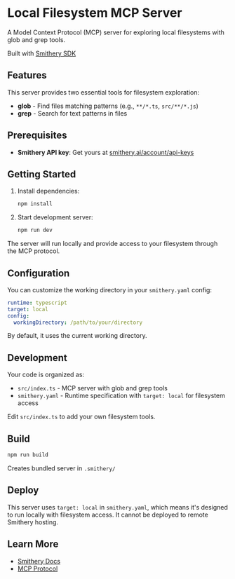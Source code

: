 # Local Filesystem MCP Server

A Model Context Protocol (MCP) server for exploring local filesystems with glob and grep tools.

Built with [Smithery SDK](https://smithery.ai/docs)

## Features

This server provides two essential tools for filesystem exploration:

- **glob** - Find files matching patterns (e.g., `**/*.ts`, `src/**/*.js`)
- **grep** - Search for text patterns in files

## Prerequisites

- **Smithery API key**: Get yours at [smithery.ai/account/api-keys](https://smithery.ai/account/api-keys)

## Getting Started

1. Install dependencies:
   ```bash
   npm install
   ```

2. Start development server:
   ```bash
   npm run dev
   ```

The server will run locally and provide access to your filesystem through the MCP protocol.

## Configuration

You can customize the working directory in your `smithery.yaml` config:

```yaml
runtime: typescript
target: local
config:
  workingDirectory: /path/to/your/directory
```

By default, it uses the current working directory.

## Development

Your code is organized as:
- `src/index.ts` - MCP server with glob and grep tools
- `smithery.yaml` - Runtime specification with `target: local` for filesystem access

Edit `src/index.ts` to add your own filesystem tools.

## Build

```bash
npm run build
```

Creates bundled server in `.smithery/`

## Deploy

This server uses `target: local` in `smithery.yaml`, which means it's designed to run locally with filesystem access. It cannot be deployed to remote Smithery hosting.

## Learn More

- [Smithery Docs](https://smithery.ai/docs)
- [MCP Protocol](https://modelcontextprotocol.io)

